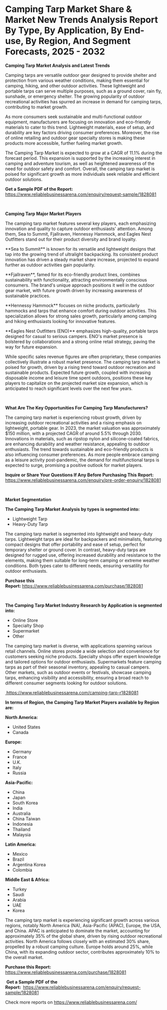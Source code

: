 <p><h1>Camping Tarp Market Share & Market New Trends Analysis Report By Type, By Application, By End-use, By Region, And Segment Forecasts, 2025 - 2032</h1></p><p><strong>Camping Tarp Market Analysis and Latest Trends</strong></p>
<p><p>Camping tarps are versatile outdoor gear designed to provide shelter and protection from various weather conditions, making them essential for camping, hiking, and other outdoor activities. These lightweight and portable tarps can serve multiple purposes, such as a ground cover, rain fly, sunshade, or emergency shelter. The growing popularity of outdoor recreational activities has spurred an increase in demand for camping tarps, contributing to market growth.</p><p>As more consumers seek sustainable and multi-functional outdoor equipment, manufacturers are focusing on innovation and eco-friendly materials to cater to this trend. Lightweight materials, ease of setup, and durability are key factors driving consumer preferences. Moreover, the rise of online retailing and outdoor gear specialty stores is making these products more accessible, further fueling market growth. </p><p>The Camping Tarp Market is expected to grow at a CAGR of 11.1% during the forecast period. This expansion is supported by the increasing interest in camping and adventure tourism, as well as heightened awareness of the need for outdoor safety and comfort. Overall, the camping tarp market is poised for significant growth as more individuals seek reliable and efficient outdoor solutions.</p></p>
<p><strong>Get a Sample PDF of the Report:&nbsp;</strong> <a href="https://www.reliablebusinessarena.com/enquiry/request-sample/1828081?utm_campaign=2630&utm_medium=2&utm_source=Github&utm_content=ia&utm_term=28022025&utm_id=camping-tarp">https://www.reliablebusinessarena.com/enquiry/request-sample/1828081</a></p>
<p>&nbsp;</p>
<p><strong>Camping Tarp Major Market Players</strong></p>
<p><p>The camping tarp market features several key players, each emphasizing innovation and quality to capture outdoor enthusiasts' attention. Among them, Sea to Summit, Fjallraven, Hennessy Hammock, and Eagles Nest Outfitters stand out for their product diversity and brand loyalty.</p><p>**Sea to Summit** is known for its versatile and lightweight designs that tap into the growing trend of ultralight backpacking. Its consistent product innovation has driven a steady market share increase, projected to expand further as outdoor activities gain popularity. </p><p>**Fjallraven**, famed for its eco-friendly product lines, combines sustainability with functionality, attracting environmentally conscious consumers. The brand's unique approach positions it well in the outdoor gear market, with future growth driven by increasing awareness of sustainable practices.</p><p>**Hennessy Hammock** focuses on niche products, particularly hammocks and tarps that enhance comfort during outdoor activities. This specialization allows for strong sales growth, particularly among camping and hiking enthusiasts looking for innovative features.</p><p>**Eagles Nest Outfitters (ENO)** emphasizes high-quality, portable tarps designed for casual to serious campers. ENO's market presence is bolstered by collaborations and a strong online retail strategy, paving the way for future expansion.</p><p>While specific sales revenue figures are often proprietary, these companies collectively illustrate a robust market presence. The camping tarp market is poised for growth, driven by a rising trend toward outdoor recreation and sustainable products. Expected future growth, coupled with increasing disposable income and leisure time spent outdoors, positions these key players to capitalize on the projected market size expansion, which is anticipated to reach significant levels over the next few years.</p></p>
<p>&nbsp;</p>
<p><strong>What Are The Key Opportunities For Camping Tarp Manufacturers?</strong></p>
<p><p>The camping tarp market is experiencing robust growth, driven by increasing outdoor recreational activities and a rising emphasis on lightweight, portable gear. In 2023, the market valuation was approximately $150 million, with a projected CAGR of around 5.5% through 2030. Innovations in materials, such as ripstop nylon and silicone-coated fabrics, are enhancing durability and weather resistance, appealing to outdoor enthusiasts. The trend towards sustainable and eco-friendly products is also influencing consumer preferences. As more people embrace camping as a leisure activity post-pandemic, the demand for multifunctional tarps is expected to surge, promising a positive outlook for market players.</p></p>
<p><strong>Inquire or Share Your Questions If Any Before Purchasing This Report:</strong> <a href="https://www.reliablebusinessarena.com/enquiry/pre-order-enquiry/1828081?utm_campaign=2630&utm_medium=2&utm_source=Github&utm_content=ia&utm_term=28022025&utm_id=camping-tarp">https://www.reliablebusinessarena.com/enquiry/pre-order-enquiry/1828081</a></p>
<p>&nbsp;</p>
<p><strong>Market Segmentation</strong></p>
<p><strong>The Camping Tarp Market Analysis by types is segmented into:</strong></p>
<p><ul><li>Lightweight Tarp</li><li>Heavy-Duty Tarp</li></ul></p>
<p><p>The camping tarp market is segmented into lightweight and heavy-duty tarps. Lightweight tarps are ideal for backpackers and minimalists, featuring compact designs that offer portability and ease of setup, perfect for temporary shelter or ground cover. In contrast, heavy-duty tarps are designed for rugged use, offering increased durability and resistance to the elements, making them suitable for long-term camping or extreme weather conditions. Both types cater to different needs, ensuring versatility for outdoor enthusiasts.</p></p>
<p><strong>Purchase this Report:&nbsp;</strong><a href="https://www.reliablebusinessarena.com/purchase/1828081?utm_campaign=2630&utm_medium=2&utm_source=Github&utm_content=ia&utm_term=28022025&utm_id=camping-tarp">https://www.reliablebusinessarena.com/purchase/1828081</a></p>
<p>&nbsp;</p>
<p><strong>The Camping Tarp Market Industry Research by Application is segmented into:</strong></p>
<p><ul><li>Online Store</li><li>Specialty Shop</li><li>Supermarket</li><li>Other</li></ul></p>
<p><p>The camping tarp market is diverse, with applications spanning various retail channels. Online stores provide a wide selection and convenience for customers seeking niche products. Specialty shops offer expert knowledge and tailored options for outdoor enthusiasts. Supermarkets feature camping tarps as part of their seasonal inventory, appealing to casual campers. Other markets, such as outdoor events or festivals, showcase camping tarps, enhancing visibility and accessibility, ensuring a broad reach to different consumer segments looking for outdoor solutions.</p></p>
<p><a href="https://www.reliablebusinessarena.com/camping-tarp-r1828081?utm_campaign=2630&utm_medium=2&utm_source=Github&utm_content=ia&utm_term=28022025&utm_id=camping-tarp">&nbsp;https://www.reliablebusinessarena.com/camping-tarp-r1828081</a></p>
<p><strong>In terms of Region, the Camping Tarp Market Players available by Region are:</strong></p>
<p>
    <p> <strong> North America: </strong>
        <ul>
            <li>United States</li>
            <li>Canada</li>
        </ul>
        </p> 
    <p> <strong> Europe: </strong>
        <ul>
            <li>Germany</li>
            <li>France</li>
            <li>U.K.</li>
            <li>Italy</li>
            <li>Russia</li>
        </ul>
        </p> 
    <p> <strong> Asia-Pacific: </strong>
        <ul>
            <li>China</li>
            <li>Japan</li>
            <li>South Korea</li>
            <li>India</li>
            <li>Australia</li>
            <li>China Taiwan</li>
            <li>Indonesia</li>
            <li>Thailand</li>
            <li>Malaysia</li>
        </ul>
        </p> 
    <p> <strong> Latin America: </strong>
        <ul>
            <li>Mexico</li>
            <li>Brazil</li>
            <li>Argentina Korea</li>
            <li>Colombia</li>
        </ul>
        </p> 
    <p> <strong> Middle East & Africa: </strong>
        <ul>
            <li>Turkey</li>
            <li>Saudi</li>
            <li>Arabia</li>
            <li>UAE</li>
            <li>Korea</li>
        </ul>
    </p>
    </p>
<p><p>The camping tarp market is experiencing significant growth across various regions, notably North America (NA), Asia-Pacific (APAC), Europe, the USA, and China. APAC is anticipated to dominate the market, accounting for approximately 35% of the global share, driven by rising outdoor recreational activities. North America follows closely with an estimated 30% share, propelled by a robust camping culture. Europe holds around 25%, while China, with its expanding outdoor sector, contributes approximately 10% to the overall market.</p></p>
<p><strong>Purchase this Report: </strong><a href="https://www.reliablebusinessarena.com/purchase/1828081?utm_campaign=2630&utm_medium=2&utm_source=Github&utm_content=ia&utm_term=28022025&utm_id=camping-tarp">https://www.reliablebusinessarena.com/purchase/1828081</a></p>
<p>&nbsp;<strong>Get a Sample PDF of the Report:&nbsp;&nbsp;</strong><a href="https://www.reliablebusinessarena.com/enquiry/request-sample/1828081?utm_campaign=2630&utm_medium=2&utm_source=Github&utm_content=ia&utm_term=28022025&utm_id=camping-tarp">https://www.reliablebusinessarena.com/enquiry/request-sample/1828081</a></p>
<p><strong></strong></p>
<p>Check more reports on <a href="https://www.reliablebusinessarena.com/?utm_campaign=2630&utm_medium=2&utm_source=Github&utm_content=ia&utm_term=28022025&utm_id=camping-tarp">https://www.reliablebusinessarena.com/</a></p>